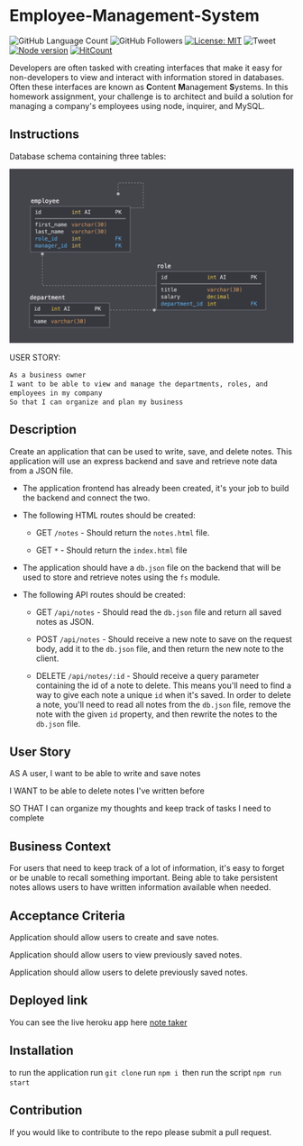 # Employee-Management-System

![GitHub Language Count](https://img.shields.io/github/languages/count/codingErik/Employee-Management-System?label=Languages%20Used&logo=GitHub)
![GitHub Followers](https://img.shields.io/github/followers/codingErik?color=orange&label=Followers&logo=GitHub)
[![License: MIT](https://img.shields.io/badge/License-MIT-yellow.svg)](https://opensource.org/licenses/MIT)
![Tweet](https://img.shields.io/twitter/url?url=https%3A%2F%2Fgithub.com%2FCodingErik%2FteamGenerator)
[![Node version](https://img.shields.io/node/v/[inquirer].svg?style=flat)](http://nodejs.org/download/)
[![HitCount](http://hits.dwyl.com/{CodingErik}/{Employee-Management-System}.svg)](http://hits.dwyl.com/{username}/{project-name})

Developers are often tasked with creating interfaces that make it easy for non-developers to view and interact with information stored in databases. Often these interfaces are known as **C**ontent **M**anagement **S**ystems. In this homework assignment, your challenge is to architect and build a solution for managing a company's employees using node, inquirer, and MySQL.

## Instructions

Database schema containing three tables:

![Database Schema](Assets/schema.png)


USER STORY:

```
As a business owner
I want to be able to view and manage the departments, roles, and employees in my company
So that I can organize and plan my business
```












## Description

Create an application that can be used to write, save, and delete notes. This application will use an express backend and save and retrieve note data from a JSON file.

* The application frontend has already been created, it's your job to build the backend and connect the two.

* The following HTML routes should be created:

  * GET `/notes` - Should return the `notes.html` file.

  * GET `*` - Should return the `index.html` file

* The application should have a `db.json` file on the backend that will be used to store and retrieve notes using the `fs` module.

* The following API routes should be created:

  * GET `/api/notes` - Should read the `db.json` file and return all saved notes as JSON.

  * POST `/api/notes` - Should receive a new note to save on the request body, add it to the `db.json` file, and then return the new note to the client.

  * DELETE `/api/notes/:id` - Should receive a query parameter containing the id of a note to delete. This means you'll need to find a way to give each note a unique `id` when it's saved. In order to delete a note, you'll need to read all notes from the `db.json` file, remove the note with the given `id` property, and then rewrite the notes to the `db.json` file.

## User Story

AS A user, I want to be able to write and save notes

I WANT to be able to delete notes I've written before

SO THAT I can organize my thoughts and keep track of tasks I need to complete

## Business Context

For users that need to keep track of a lot of information, it's easy to forget or be unable to recall something important. Being able to take persistent notes allows users to have written information available when needed.

## Acceptance Criteria

Application should allow users to create and save notes.

Application should allow users to view previously saved notes.

Application should allow users to delete previously saved notes.

## Deployed link 

You can see the live heroku app here [note taker](https://notestakerr.herokuapp.com/)

## Installation

to run the application run ```git clone``` run  ```npm i ```then run the script ```npm run start ```

## Contribution 

If you would like to contribute to the repo please submit a pull request. 


